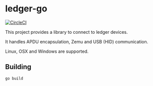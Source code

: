 # ledger-go

[![CircleCI](https://circleci.com/gh/Zondax/ledger-go.svg?style=shield)](https://circleci.com/gh/ZondaX/ledger-go)

This project provides a library to connect to ledger devices. 

It handles APDU encapsulation, Zemu and USB (HID) communication.

Linux, OSX and Windows are supported.

## Building
```bash
go build
```
